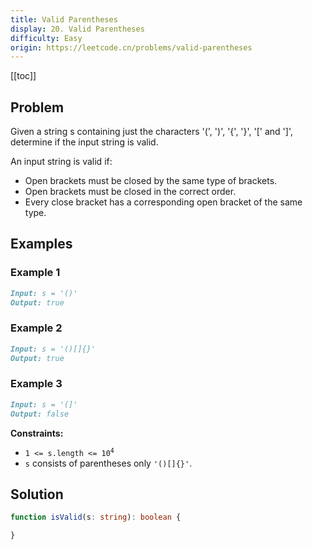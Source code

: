 ```yaml
---
title: Valid Parentheses
display: 20. Valid Parentheses
difficulty: Easy
origin: https://leetcode.cn/problems/valid-parentheses
---
```


[[toc]]

## Problem

Given a string s containing just the characters '(', ')', '{', '}', '[' and ']', determine if the input string is valid.

An input string is valid if:

- Open brackets must be closed by the same type of brackets.
- Open brackets must be closed in the correct order.
- Every close bracket has a corresponding open bracket of the same type.

## Examples

### Example 1

```md
Input: s = '()'
Output: true
```

### Example 2

```md
Input: s = '()[]{}'
Output: true
```

### Example 3

```md
Input: s = '(]'
Output: false
```

**Constraints:**

- <code>1 <= s.length <= 10<sup>4</sup></code>
- `s` consists of parentheses only `'()[]{}'`.

## Solution

```ts
function isValid(s: string): boolean {

}
```

